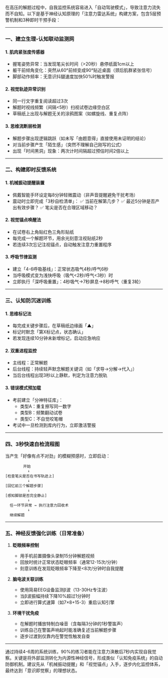 在高压的解题过程中，自我监控系统容易进入「自动驾驶模式」，导致注意力流失而不自知。以下是基于神经认知原理的「注意力雷达系统」构建方案，包含5层预警机制和3种即时干预手段：

---

### **一、建立生理-认知联动监测网**
#### 1. **肌肉紧张度传感器**
   - 握笔姿势异常：当发现笔尖长时间（>20秒）悬停纸面1cm以上
   - 躯干前倾角变化：突然从60°前倾变成90°贴近桌面（颈后肌群紧张信号）
   - 脚部动作频率：无意识抖腿速度加快50%时触发警报

#### 2. **视觉轨迹异常识别**
   - 同一行文字重复阅读超过3次
   - 解题时视线频繁（间隔<5秒）扫视试卷边缘空白区
   - 草稿纸上出现与解题无关的涂鸦图案（如螺旋线、重复点阵）

#### 3. **思维流断层检测**
   - 解题步骤出现逻辑跳跃（如未写「由题意得」直接使用未证明的结论）
   - 对当前步骤产生「陌生感」（突然不理解自己刚写的公式）
   - 出现「时间黑洞」现象：两次计时间隔超过预估时间2倍以上

---

### **二、构建即时反馈系统**
#### 1. **机械振动提醒装置**
   - 佩戴智能手环设定每8分钟轻微震动（非声音提醒避免干扰考场）
   - 震动时立即完成「3秒自检清单」：
     ✅ 当前在解第几步？
     ✅ 最近5分钟是否产出有效步骤？
     ✅ 笔尖是否在合理区域移动？

#### 2. **视觉锚点唤醒法**
   - 在试卷右上角贴红色三角形贴纸
   - 每完成一个解题环节，用余光刻意注视贴纸2秒
   - 若连续3次忘记注视锚点，自动触发注意力重置程序

#### 3. **呼吸节律监测**
   - 建立「4-6呼吸基线」：正常状态吸气4秒/呼气6秒
   - 当呼吸模式变为浅快呼吸（吸气<2秒/呼气<3秒）时
   - 立即执行「深呼吸重置」：4秒吸气→7秒屏息→8秒呼气（重复3轮）

---

### **三、认知防沉迷训练**
#### 1. **思维标记法**
   - 每完成关键步骤后，在草稿纸边缘画「▲」
   - 标记时默念「第X标记点，状态确认」
   - 若发现连续10分钟未新增标记，启动应急响应

#### 2. **双重进程监控**
   - 主线程：正常解题
   - 后台线程：持续轻声默念解题关键词（如「求导→分解→代入」）
   - 当后台线程出现3秒以上静默，判定为注意力脱轨

#### 3. **错误模式预加载**
   - 考前建立「分神特征库」：
     - 类型A：重复擦写同一数字
     - 类型B：频繁翻动试卷
     - 类型C：不自觉咬笔帽
   - 考试中一旦检测到库内行为，立即激活警报

---

### **四、3秒快速自检流程图**
当产生「好像有点不对劲」的模糊预感时，立即启动：
```
        开始
          ↓
[检查笔尖是否在书写轨迹上]
          ↓
[回忆前三个解题步骤]
          ↓
[感知脚部是否完全静止]
          ↓
  任一环节异常 → 执行注意力回收术
          ↓
  继续解题
```

---

### **五、神经反馈强化训练（日常准备）**
1. **眨眼频率控制**
   - 用手机前置摄像头录制15分钟解题视频
   - 回放时统计正常状态眨眼频率（通常12-15次/分钟）
   - 刻意训练在发现眨眼频率下降至<8次/分钟时自我提醒

2. **脑电波关联训练**
   - 使用简易EEG设备监测β波（13-30Hz专注波）
   - 当β波振幅持续下降10%超过1分钟时
   - 立即进行算式速算（如7×8+15-3）重启认知引擎

3. **环境干扰免疫**
   - 在解题时播放特制白噪音（含每隔3分钟的1秒警笛声）
   - 训练自己在警笛声响起时能准确复述当前解题步骤
   - 逐步过渡到仅靠内在警觉性触发自查

---

通过持续4-6周的系统训练，90%的练习者能在注意力涣散后7秒内实现自我觉察。关键是将外部监测转化为内源性神经信号，形成类似「认知免疫系统」的自动防御机制。建议先从「机械振动提醒」和「视觉锚点」入手，逐步内化监控体系，最终达到「意识即觉察」的理想状态。